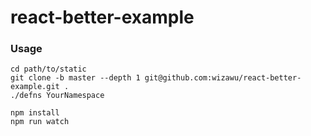 # react-better-example

### Usage

```
cd path/to/static
git clone -b master --depth 1 git@github.com:wizawu/react-better-example.git .
./defns YourNamespace

npm install
npm run watch
```
